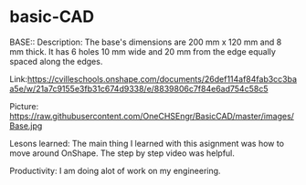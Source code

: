 # basic-CAD


BASE::
Description:  The base's dimensions are 200 mm x 120 mm and 8 mm thick. It has 6 holes 10 mm wide and 20 mm from the edge equally spaced along the edges.

Link:https://cvilleschools.onshape.com/documents/26def114af84fab3cc3baa5e/w/21a7c9155e3fb31c674d9338/e/8839806c7f84e6ad754c58c5

Picture: 
https://raw.githubusercontent.com/OneCHSEngr/BasicCAD/master/images/Base.jpg



Lesons learned: The main thing I learned with this asignment was how to move around OnShape. The step by step video was helpful.



Productivity: I am doing alot of work on my engineering.




